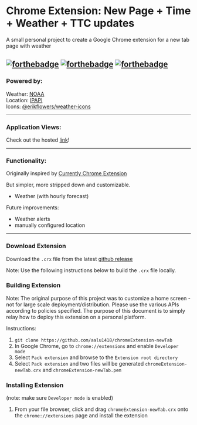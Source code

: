 # Chrome Extension: New Page + Time + Weather + TTC updates

A small personal project to create a Google Chrome extension for a new tab page with weather

## [![forthebadge](https://forthebadge.com/images/badges/made-with-javascript.svg)](https://forthebadge.com) [![forthebadge](https://forthebadge.com/images/badges/designed-in-etch-a-sketch.svg)](https://forthebadge.com) [![forthebadge](https://forthebadge.com/images/badges/uses-css.svg)](https://forthebadge.com)

### Powered by:

Weather: [NOAA](https://www.weather.gov/documentation/services-web-api)  
Location: [IPAPI](https://ipapi.co/)  
Icons: [@erikflowers/weather-icons](https://github.com/erikflowers/weather-icons)

---

### Application Views:

Check out the hosted [link](https://aalu1418.github.io/chromeExtension-newTab/)!

---

### Functionality:

Originally inspired by [Currently Chrome Extension](https://chrome.google.com/webstore/detail/currently/ojhmphdkpgbibohbnpbfiefkgieacjmh?hl=en)

But simpler, more stripped down and customizable.

- Weather (with hourly forecast)

Future improvements:

- Weather alerts
- manually configured location

---

### Download Extension

Download the `.crx` file from the latest [github release](https://github.com/aalu1418/chromeExtension-newTab/releases)

Note: Use the following instructions below to build the `.crx` file locally.

### Building Extension

Note: The original purpose of this project was to customize a home screen - not for large scale deployment/distribution. Please use the various APIs according to policies specified. The purpose of this document is to simply relay how to deploy this extension on a personal platform.

Instructions:

1. `git clone https://github.com/aalu1418/chromeExtension-newTab`
1. In Google Chrome, go to `chrome://extensions` and enable `Developer mode`
1. Select `Pack extension` and browse to the `Extension root directory`
1. Select `Pack extension` and two files will be generated `chromeExtension-newTab.crx` and `chromeExtension-newTab.pem`

### Installing Extension

(note: make sure `Developer mode` is enabled)

1. From your file browser, click and drag `chromeExtension-newTab.crx` onto the `chrome://extensions` page and install the extension
